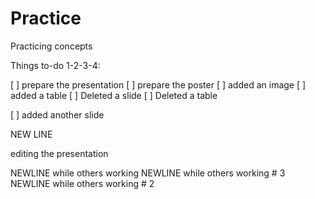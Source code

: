 # Practice
Practicing concepts


Things to-do 1-2-3-4: 

[ ] prepare the presentation
[ ] prepare the poster
[ ] added an image
[ ] added a table
[ ] Deleted a slide
[ ] Deleted a table

[ ] added another slide

NEW LINE

editing the presentation


NEWLINE while others working 
NEWLINE while others working # 3
NEWLINE while others working # 2
